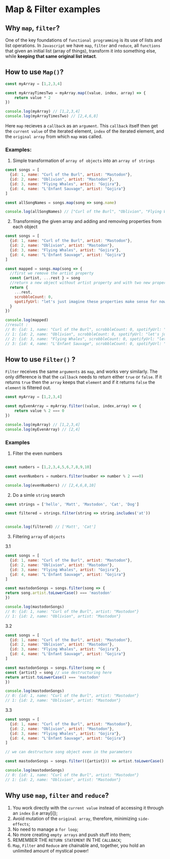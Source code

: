 # Map & Filter examples

## Why `map`, `filter`?

One of the key foundations of `functional programming` is its use of lists and list operations. In `Javascript` we have `map`, `filter` and `reduce`, all `functions` that given an initial list (array of things), transform it into something else, while **keeping that same original list intact**.

## How to use `Map()`?

```js
const myArray = [1,2,3,4]

const myArrayTimesTwo = myArray.map((value, index, array) => {
    return value * 2
})

console.log(myArray) // [1,2,3,4]
console.log(myArrayTimesTwo) // [2,4,6,8]
```
Here `map` recieves a `callback` as an `argument`. This `callback` itself then get the `current value` of the iterated element, `index` of the iterated element, and  the `original array` from which `map` was called. 

### Examples: 

1. Simple transformation of `array of objects` into an `array of strings`

```js
const songs = [
  {id: 1, name: "Curl of the Burl", artist: "Mastodon"},
  {id: 2, name: "Oblivion", artist: "Mastodon"},
  {id: 3, name: "Flying Whales", artist: "Gojira"},
  {id: 4, name: "L'Enfant Sauvage", artist: "Gojira"}
]

const allSongNames = songs.map(song => song.name)

console.log(allSongNames) // ["Curl of the Burl", "Oblivion", "Flying Whales", "L'Enfant Sauvage"]
```

2. Transforming the given array and adding and removing properties from each object

```js
const songs = [
  {id: 1, name: "Curl of the Burl", artist: "Mastodon"},
  {id: 2, name: "Oblivion", artist: "Mastodon"},
  {id: 3, name: "Flying Whales", artist: "Gojira"},
  {id: 4, name: "L'Enfant Sauvage", artist: "Gojira"}
]

const mapped = songs.map(song => {
  //first we remove the artist property
  const {artist, ...rest } = song
  //return a new object without artist property and with two new properties being added
  return {
    ...rest,
    scrobbleCount: 0,
    spotifyUrl: "let's just imagine these properties make sense for now",
  }
})

console.log(mapped)
//result : 
// 0: {id: 1, name: "Curl of the Burl", scrobbleCount: 0, spotifyUrl: "let's just imagine these properties make sense for now"}
// 1: {id: 2, name: "Oblivion", scrobbleCount: 0, spotifyUrl: "let's just imagine these properties make sense for now"}
// 2: {id: 3, name: "Flying Whales", scrobbleCount: 0, spotifyUrl: "let's just imagine these properties make sense for now"}
// 3: {id: 4, name: "L'Enfant Sauvage", scrobbleCount: 0, spotifyUrl: "let's just imagine these properties make sense for now"}
```

## How to use `Filter()` ? 

`Filter` receives the same `arguments` as `map`, and works very similarly. The only difference is that the `callback` needs to return either `true` or `false`. If it returns `true` then the `array` keeps that `element` and if it returns `false` the `element` is filtered out.

```js
const myArray = [1,2,3,4]

const myEvenArray = myArray.filter((value, index,array) => {
    return value % 2 === 0 
})

console.log(myArray) // [1,2,3,4]
console.log(myEvenArray) // [2,4]
```

### Examples

1. Filter the even numbers

```js

const numbers = [1,2,3,4,5,6,7,8,9,10]

const evenNumbers = numbers.filter(number => number % 2 ===0)

console.log(evenNumbers) // [2,4,6,8,10]
```

2. Do a simle `string` search

```js
const strings = ['hello', 'Matt', 'Mastodon', 'Cat', 'Dog']

const filtered = strings.filter(string => string.includes('at'))


console.log(filtered) // ['Matt', 'Cat']
```

3. Filtering `array` of `objects`

3.1 

```js
const songs = [
  {id: 1, name: "Curl of the Burl", artist: "Mastodon"},
  {id: 2, name: "Oblivion", artist: "Mastodon"},
  {id: 3, name: "Flying Whales", artist: "Gojira"},
  {id: 4, name: "L'Enfant Sauvage", artist: "Gojira"}
]

const mastodonSongs = songs.filter(song => {
return song.artist.toLowerCase() === 'mastodon'
})

console.log(mastodonSongs)
// 0: {id: 1, name: "Curl of the Burl", artist: "Mastodon"}
// 1: {id: 2, name: "Oblivion", artist: "Mastodon"}
```

3.2 

```js
const songs = [
  {id: 1, name: "Curl of the Burl", artist: "Mastodon"},
  {id: 2, name: "Oblivion", artist: "Mastodon"},
  {id: 3, name: "Flying Whales", artist: "Gojira"},
  {id: 4, name: "L'Enfant Sauvage", artist: "Gojira"}
]

const mastodonSongs = songs.filter(song => {
const {artist} = song // use destructuring here 
return artist.toLowerCase() === 'mastodon'
})

console.log(mastodonSongs)
// 0: {id: 1, name: "Curl of the Burl", artist: "Mastodon"}
// 1: {id: 2, name: "Oblivion", artist: "Mastodon"}
```

3.3 

```js
const songs = [
  {id: 1, name: "Curl of the Burl", artist: "Mastodon"},
  {id: 2, name: "Oblivion", artist: "Mastodon"},
  {id: 3, name: "Flying Whales", artist: "Gojira"},
  {id: 4, name: "L'Enfant Sauvage", artist: "Gojira"}
]

// we can destructure song object even in the parameters

const mastodonSongs = songs.filter(({artist})) => artist.toLowerCase() === 'mastodon')

console.log(mastodonSongs)
// 0: {id: 1, name: "Curl of the Burl", artist: "Mastodon"}
// 1: {id: 2, name: "Oblivion", artist: "Mastodon"}
```
## Why use `map`, `filter` and `reduce`?

1. You work directly with the `current value` instead of accessing it through an `index` (i.e array[i]);
2. Avoid mutation of the `original array`, therefore, minimizing `side-effects`;
3. No need to manage a `for loop`;
4. No more creating `empty arrays` and push stuff into them;
5. REMEMBER THE `RETURN STATEMENT` IN THE `CALLBACK`;
6. `Map`, `Filter` and `Reduce` are chainable and, together, you hold an unlimited amount of mystical power!